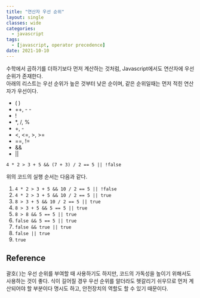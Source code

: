 ```yaml
---
title: "연산자 우선 순위"
layout: single
classes: wide
categories:
  - javascript
tags:
  - [javascript, operator precedence]
date: 2021-10-10
---
```


수학에서 곱하기를 더하기보다 먼저 계산하는 것처럼, Javascript에서도 연산자에 우선순위가 존재한다.  
아래의 리스트는 우선 순위가 높은 것부터 낮은 순이며, 같은 순위일때는 먼저 적힌 연산자가 우선이다.
* ( )
* ++, - -
* !
* *, /, %
* +, -
* <, <=, >, >=
* ==, !=
* &&
* ||

```
4 * 2 > 3 + 5 && (7 + 3) / 2 == 5 || !false
```
위의 코드의 실행 순서는 다음과 같다.  
1. `4 * 2 > 3 + 5 && 10 / 2 == 5 || !false`
2. `4 * 2 > 3 + 5 && 10 / 2 == 5 || true`
3. `8 > 3 + 5 && 10 / 2 == 5 || true`
4. `8 > 3 + 5 && 5 == 5 || true`
5. `8 > 8 && 5 == 5 || true`
6. `false && 5 == 5 || true`
7. `false && true || true`
8. `false || true`
9. `true`

## Reference
괄호( )는 우선 순위를 부여할 때 사용하기도 하지만, 코드의 가독성을 높이기 위해서도 사용하는 것이 좋다. 식이 길어질 경우 우선 순위를 알더라도 헷갈리기 쉬우므로 먼저 계산되어야 할 부분이다 명시도 하고, 안전장치의 역할도 할 수 있기 때문이다.